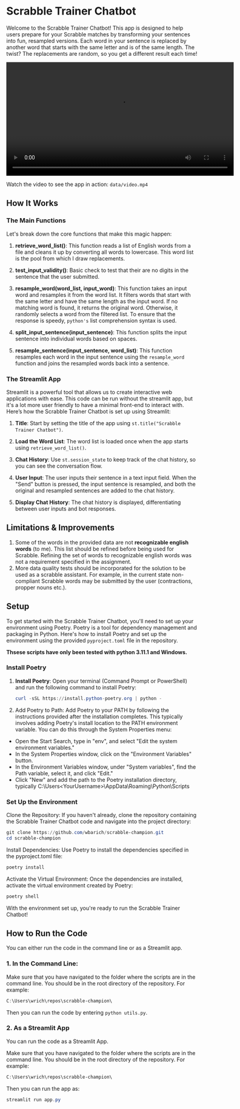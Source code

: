 # Scrabble Trainer Chatbot

Welcome to the Scrabble Trainer Chatbot! This app is designed to help users prepare for your Scrabble matches by transforming your sentences into fun, resampled versions. Each word in your sentence is replaced by another word that starts with the same letter and is of the same length. The twist? The replacements are random, so you get a different result each time!

<video width="600" controls>
  <source src="data/video.mp4" type="video/mp4">
  Your browser does not support the video tag.
</video>

Watch the video to see the app in action:
`data/video.mp4`

## How It Works

### The Main Functions

Let's break down the core functions that make this magic happen:

1. **retrieve_word_list()**: This function reads a list of English words from a file and cleans it up by converting all words to lowercase. This word list is the pool from which I draw replacements.

2. **test_input_validity()**: Basic check to test that their are no digits in the sentence that the user submitted.

2. **resample_word(word_list, input_word)**: This function takes an input word and resamples it from the word list. It filters words that start with the same letter and have the same length as the input word. If no matching word is found, it returns the original word. Otherwise, it randomly selects a word from the filtered list. To ensure that the response is speedy, `python's` list comprehension syntax is used.

3. **split_input_sentence(input_sentence)**: This function splits the input sentence into individual words based on spaces.

4. **resample_sentence(input_sentence, word_list)**: This function resamples each word in the input sentence using the `resample_word` function and joins the resampled words back into a sentence.

### The Streamlit App

Streamlit is a powerful tool that allows us to create interactive web applications with ease. This code can be run without the streamlit app, but it's a lot more user friendly to have a minimal front-end to interact with. Here’s how the Scrabble Trainer Chatbot is set up using Streamlit:

1. **Title**: Start by setting the title of the app using `st.title("Scrabble Trainer Chatbot")`.

2. **Load the Word List**: The word list is loaded once when the app starts using `retrieve_word_list()`.

3. **Chat History**: Use `st.session_state` to keep track of the chat history, so you can see the conversation flow.

4. **User Input**: The user inputs their sentence in a text input field. When the "Send" button is pressed, the input sentence is resampled, and both the original and resampled sentences are added to the chat history.

5. **Display Chat History**: The chat history is displayed, differentiating between user inputs and bot responses.

## Limitations & Improvements

1. Some of the words in the provided data are not **recognizable english words** (to me). This list should be refined before being used for Scrabble. Refining the set of words to recognizable english words was not a requirement specified in the assignment.
2. More data quality tests should be incorporated for the solution to be used as a scrabble assistant. For example, in the current state non-compliant Scrabble words may be submitted by the user (contractions, propper nouns etc.). 

## Setup

To get started with the Scrabble Trainer Chatbot, you'll need to set up your environment using Poetry. Poetry is a tool for dependency management and packaging in Python. Here's how to install Poetry and set up the environment using the provided `pyproject.toml` file in the repository.

**Thsese scripts have only been tested with python 3.11.1 and Windows.**

### Install Poetry

1. **Install Poetry**: Open your terminal (Command Prompt or PowerShell) and run the following command to install Poetry:
   ```powershell
   curl -sSL https://install.python-poetry.org | python -
    ```

2. Add Poetry to Path: Add Poetry to your PATH by following the instructions provided after the installation completes. This typically involves adding Poetry's install location to the PATH environment variable. You can do this through the System Properties menu:

* Open the Start Search, type in "env", and select "Edit the system environment variables."
* In the System Properties window, click on the "Environment Variables" button.
* In the Environment Variables window, under "System variables", find the Path variable, select it, and click "Edit."
* Click "New" and add the path to the Poetry installation directory, typically C:\Users\<YourUsername>\AppData\Roaming\Python\Scripts

### Set Up the Environment
Clone the Repository: If you haven't already, clone the repository containing the Scrabble Trainer Chatbot code and navigate into the project directory:

```powershell
git clone https://github.com/wbarich/scrabble-champion.git
cd scrabble-champion
```

Install Dependencies: Use Poetry to install the dependencies specified in the pyproject.toml file:
```powershell
poetry install
```

Activate the Virtual Environment: Once the dependencies are installed, activate the virtual environment created by Poetry:

```powershell
poetry shell
```

With the environment set up, you're ready to run the Scrabble Trainer Chatbot!

## How to Run the Code

You can either run the code in the command line or as a Streamlit app.

### 1. In the Command Line:

Make sure that you have navigated to the folder where the scripts are in the command line. You should be in the root directory of the repository. For example:
```powershell
C:\Users\wrich\repos\scrabble-champion\
```

Then you can run the code by entering `python utils.py`.

### 2. As a Streamlit App
You can run the code as a Streamlit App.

Make sure that you have navigated to the folder where the scripts are in the command line. You should be in the root directory of the repository. For example:
```powershell
C:\Users\wrich\repos\scrabble-champion\
```

Then you can run the app as:
```powershell
streamlit run app.py
```


